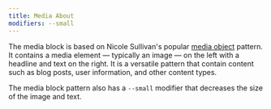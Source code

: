 ```yaml
---
title: Media About
modifiers: --small
---
```


The media block is based on Nicole Sullivan's popular [media object](http://www.stubbornella.org/content/2010/06/25/the-media-object-saves-hundreds-of-lines-of-code/) pattern. It contains a media element — typically an image — on the left with a headline and text on the right. It is a versatile pattern that contain content such as blog posts, user information, and other content types.

The media block pattern also has a `--small` modifier that decreases the size of the image and text.

